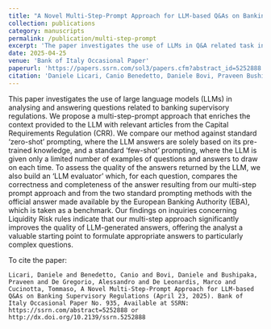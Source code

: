 ```yaml
---
title: "A Novel Multi-Step-Prompt Approach for LLM-based Q&As on Banking Supervisory Regulations"
collection: publications
category: manuscripts
permalink: /publication/multi-step-prompt
excerpt: 'The paper investigates the use of LLMs in Q&A related task in Banking sector. Done in collaboration with Bank of Italy. We use Retrieval Augmented Generation involving fine-tuning a reranker model with contrastive loss'
date: 2025-04-25
venue: 'Bank of Italy Occasional Paper'
paperurl: 'https://papers.ssrn.com/sol3/papers.cfm?abstract_id=5252888'
citation: 'Daniele Licari, Canio Benedetto, Daniele Bovi, Praveen Bushipaka, Alessandro De Gregorio, Marco De Leonardis, Tommaso Cucinotta'
---
```


This paper investigates the use of large language models (LLMs) in analysing and answering questions related to banking supervisory regulations. We propose a multi-step-prompt approach that enriches the context provided to the LLM with relevant articles from the Capital Requirements Regulation (CRR). We compare our method against standard ‘zero-shot’ prompting, where the LLM answers are solely based on its pre-trained knowledge, and a standard ‘few-shot’ prompting, where the LLM is given only a limited number of examples of questions and answers to draw on each time. To assess the quality of the answers returned by the LLM, we also build an ‘LLM evaluator’ which, for each question, compares the correctness and completeness of the answer resulting from our multi-step prompt approach and from the two standard prompting methods with the official answer made available by the European Banking Authority (EBA), which is taken as a benchmark. Our findings on inquiries concerning Liquidity Risk rules indicate that our multi-step approach significantly improves the quality of LLM-generated answers, offering the analyst a valuable starting point to formulate appropriate answers to particularly complex questions. 

To cite the paper:
```
Licari, Daniele and Benedetto, Canio and Bovi, Daniele and Bushipaka, Praveen and De Gregorio, Alessandro and De Leonardis, Marco and Cucinotta, Tommaso, A Novel Multi-Step-Prompt Approach for LLM-based Q&As on Banking Supervisory Regulations (April 23, 2025). Bank of Italy Occasional Paper No. 935, Available at SSRN: https://ssrn.com/abstract=5252888 or http://dx.doi.org/10.2139/ssrn.5252888
```



